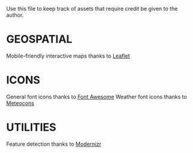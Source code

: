 Use this file to keep track of assets that require credit be given to the author.

GEOSPATIAL
============================================
Mobile-friendly interactive maps thanks to [Leaflet](http://leaflet.js/)

ICONS
============================================

General font icons thanks to [Font Awesome](http://fontawesome.io/)
Weather font icons thanks to [Meteocons](http://www.alessioatzeni.com/meteocons/)

UTILITIES
============================================

Feature detection thanks to [Modernizr](http://modernizr.com/)